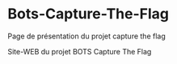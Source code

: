 # Bots-Capture-The-Flag
Page de présentation du projet capture the flag

Site-WEB du projet BOTS Capture The Flag
